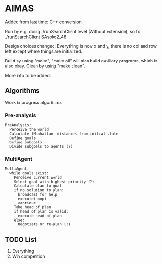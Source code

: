 # AIMAS
Added from last time: C++ conversion

Run by e.g. doing ./runSearchClient level (Without extension), so fx ./runSearchClient SAsoko2_48

Design choices changed: Everything is now x and y, there is no col and row left except where things are initialized.

Build by using "make", "make all" will also build auxiliary programs, which is also okay. Clean by using "make clean".

More info to be added.


## Algorithms
Work in progress algorithms

### Pre-analysis
```
PreAnalysis:
  Perceive the world
  Calculate (Manhattan) distances from initial state
  Define goals
  Define subgoals
  Divide subgoals to agents (?)
```

### MultiAgent
```
MultiAgent:
  while goals exist:
    Perceive current world
    Select goal with highest priority (?)
    Calculate plan to goal
    if no solution to plan:
      broadcast for help
      execute(noop)
      continue
    Take head of plan
    if head of plan is valid:
      execute head of plan
    else:
      negotiate or re-plan (?)
```

## TODO List
1. Everything
2. Win competition
